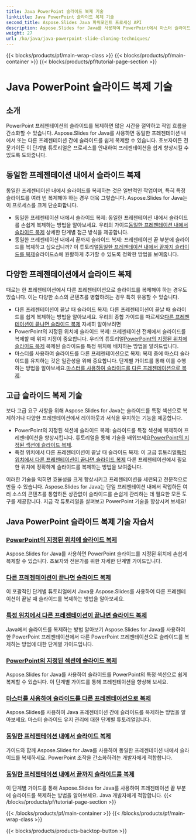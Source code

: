 ```yaml
---
title: Java PowerPoint 슬라이드 복제 기술
linktitle: Java PowerPoint 슬라이드 복제 기술
second_title: Aspose.Slides Java 파워포인트 프로세싱 API
description: Aspose.Slides for Java를 사용하여 PowerPoint에서 마스터 슬라이드 복제. 동일한 프레젠테이션 내에서 또는 여러 프레젠테이션 간에 원활하게 슬라이드를 복제하는 방법을 알아보세요.
weight: 27
url: /ko/java/java-powerpoint-slide-cloning-techniques/
---
```


{{< blocks/products/pf/main-wrap-class >}}
{{< blocks/products/pf/main-container >}}
{{< blocks/products/pf/tutorial-page-section >}}

# Java PowerPoint 슬라이드 복제 기술

##  소개

PowerPoint 프레젠테이션의 슬라이드를 복제하면 많은 시간을 절약하고 작업 흐름을 간소화할 수 있습니다. Aspose.Slides for Java를 사용하면 동일한 프레젠테이션 내에서 또는 다른 프레젠테이션 간에 슬라이드를 쉽게 복제할 수 있습니다. 초보자이든 전문가이든 이 단계별 튜토리얼은 프로세스를 안내하여 프레젠테이션을 쉽게 향상시킬 수 있도록 도와줍니다.

## 동일한 프레젠테이션 내에서 슬라이드 복제

동일한 프레젠테이션 내에서 슬라이드를 복제하는 것은 일반적인 작업이며, 특히 특정 슬라이드를 여러 번 복제해야 하는 경우 더욱 그렇습니다. Aspose.Slides for Java는 이 프로세스를 크게 단순화합니다.

-  동일한 프레젠테이션 내에서 슬라이드 복제: 동일한 프레젠테이션 내에서 슬라이드를 손쉽게 복제하는 방법을 알아보세요. 우리의 가이드[동일한 프레젠테이션 내에서 슬라이드 복제](./clone-slide-within-same-presentation-powerpoint/) 상세한 단계별 접근 방식을 제공합니다.
-  동일한 프레젠테이션 내에서 끝까지 슬라이드 복제: 프레젠테이션 끝 부분에 슬라이드를 복제하고 싶으십니까? 이 튜토리얼[동일한 프레젠테이션 내에서 끝까지 슬라이드를 복제](./clone-slide-end-within-same-presentation-powerpoint/)슬라이드쇼에 원활하게 추가할 수 있도록 정확한 방법을 보여줍니다.

## 다양한 프레젠테이션에서 슬라이드 복제

때로는 한 프레젠테이션에서 다른 프레젠테이션으로 슬라이드를 복제해야 하는 경우도 있습니다. 이는 다양한 소스의 콘텐츠를 병합하려는 경우 특히 유용할 수 있습니다.

-  다른 프레젠테이션이 끝날 때 슬라이드 복제: 다른 프레젠테이션이 끝날 때 슬라이드를 쉽게 복제하는 방법을 알아보세요. 우리의 종합 가이드를 따르세요[다른 프레젠테이션이 끝나면 슬라이드 복제](./clone-slide-end-another-presentation-powerpoint/) 자세히 알아보려면
-  PowerPoint의 지정된 위치에 슬라이드 복제: 프레젠테이션 전체에서 슬라이드를 복제할 때 위치 지정이 중요합니다. 우리의 튜토리얼[PowerPoint의 지정된 위치에 슬라이드 복제](./clone-slide-specified-position-powerpoint/) 복제된 슬라이드를 특정 위치에 배치하는 방법을 알려드립니다.
-  마스터를 사용하여 슬라이드를 다른 프레젠테이션으로 복제: 복제 중에 마스터 슬라이드를 유지하는 것은 일관성을 위해 중요합니다. 단계별 가이드를 통해 이를 수행하는 방법을 알아보세요.[마스터를 사용하여 슬라이드를 다른 프레젠테이션으로 복제](./clone-slide-another-presentation-master-powerpoint/).

## 고급 슬라이드 복제 기술

보다 고급 요구 사항을 위해 Aspose.Slides for Java는 슬라이드를 특정 섹션으로 복제하거나 다양한 프레젠테이션에서 레이아웃과 서식을 유지하는 기능을 제공합니다.

-  PowerPoint의 지정된 섹션에 슬라이드 복제: 슬라이드를 특정 섹션에 복제하여 프레젠테이션을 향상시킵니다. 튜토리얼을 통해 기술을 배워보세요[PowerPoint의 지정된 섹션에 슬라이드 복제](./clone-slide-specified-section-powerpoint/).
-  특정 위치에서 다른 프레젠테이션이 끝날 때 슬라이드 복제: 이 고급 튜토리얼[특정 위치에서 다른 프레젠테이션이 끝나면 슬라이드 복제](./clone-slide-end-another-specific-position-powerpoint/) 다른 프레젠테이션에서 필요한 위치에 정확하게 슬라이드를 복제하는 방법을 보여줍니다.

이러한 기술을 익히면 효율성을 크게 향상시키고 프레젠테이션을 세련되고 전문적으로 만들 수 있습니다. Aspose.Slides for Java는 단일 프레젠테이션 내에서 작업하든 여러 소스의 콘텐츠를 통합하든 상관없이 슬라이드를 손쉽게 관리하는 데 필요한 모든 도구를 제공합니다. 지금 각 튜토리얼을 살펴보고 PowerPoint 기술을 향상시켜 보세요!
## Java PowerPoint 슬라이드 복제 기술 자습서
### [PowerPoint의 지정된 위치에 슬라이드 복제](./clone-slide-specified-position-powerpoint/)
Aspose.Slides for Java를 사용하면 PowerPoint 슬라이드를 지정된 위치에 손쉽게 복제할 수 있습니다. 초보자와 전문가를 위한 자세한 단계별 가이드입니다.
### [다른 프레젠테이션이 끝나면 슬라이드 복제](./clone-slide-end-another-presentation-powerpoint/)
이 포괄적인 단계별 튜토리얼에서 Java용 Aspose.Slides를 사용하여 다른 프레젠테이션이 끝날 때 슬라이드를 복제하는 방법을 알아보세요.
### [특정 위치에서 다른 프레젠테이션이 끝나면 슬라이드 복제](./clone-slide-end-another-specific-position-powerpoint/)
Java에서 슬라이드를 복제하는 방법 알아보기 Aspose.Slides for Java를 사용하여 한 PowerPoint 프레젠테이션에서 다른 PowerPoint 프레젠테이션으로 슬라이드를 복제하는 방법에 대한 단계별 가이드입니다.
### [PowerPoint의 지정된 섹션에 슬라이드 복제](./clone-slide-specified-section-powerpoint/)
Aspose.Slides for Java를 사용하여 슬라이드를 PowerPoint의 특정 섹션으로 쉽게 복제할 수 있습니다. 이 단계별 가이드를 통해 프레젠테이션을 향상해 보세요.
### [마스터를 사용하여 슬라이드를 다른 프레젠테이션으로 복제](./clone-slide-another-presentation-master-powerpoint/)
Aspose.Slides를 사용하여 Java 프레젠테이션 간에 슬라이드를 복제하는 방법을 알아보세요. 마스터 슬라이드 유지 관리에 대한 단계별 튜토리얼입니다.
### [동일한 프레젠테이션 내에서 슬라이드 복제](./clone-slide-within-same-presentation-powerpoint/)
가이드와 함께 Aspose.Slides for Java를 사용하여 동일한 프레젠테이션 내에서 슬라이드를 복제하세요. PowerPoint 조작을 간소화하려는 개발자에게 적합합니다.
### [동일한 프레젠테이션 내에서 끝까지 슬라이드를 복제](./clone-slide-end-within-same-presentation-powerpoint/)
이 단계별 가이드를 통해 Aspose.Slides for Java를 사용하여 프레젠테이션 끝 부분에 슬라이드를 복제하는 방법을 알아보세요. Java 개발자에게 적합합니다.
{{< /blocks/products/pf/tutorial-page-section >}}

{{< /blocks/products/pf/main-container >}}
{{< /blocks/products/pf/main-wrap-class >}}

{{< blocks/products/products-backtop-button >}}

